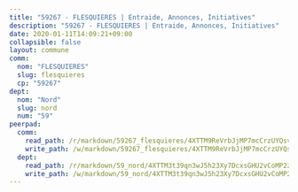 ```yaml
---
title: "59267 - FLESQUIERES | Entraide, Annonces, Initiatives"
description: "59267 - FLESQUIERES | Entraide, Annonces, Initiatives"
date: 2020-01-11T14:09:21+09:00
collapsible: false
layout: commune
comm:
  nom: "FLESQUIERES"
  slug: flesquieres
  cp: "59267"
dept:
  nom: "Nord"
  slug: nord
  num: "59"
peerpad:
  comm:
    read_path: /r/markdown/59267_flesquieres/4XTTM9ReVrbJjMP7mcCrzUYQsvHA84brGeAwRyLwV3FCmfb4p
    write_path: /w/markdown/59267_flesquieres/4XTTM9ReVrbJjMP7mcCrzUYQsvHA84brGeAwRyLwV3FCmfb4p-K3TgV5jhXo47aLKs627b5c3wRWD6vLaFYB7roPCVSN8hxCm2AiA9WXPEUXNPLhCTTTargoy8qpEiYhLq4Bk7Sxn16NurTpxam8vj9h3hdHQsbMHwCKpJDG8mN8YQsWDjavrhkGqa
  dept:
    read_path: /r/markdown/59_nord/4XTTM3t39qn3wJ5h23Xy7DcxsGHU2vCoMP2z3iS4TUn3TrtdJ
    write_path: /w/markdown/59_nord/4XTTM3t39qn3wJ5h23Xy7DcxsGHU2vCoMP2z3iS4TUn3TrtdJ-K3TgTuZGkuZqXfr6fpmH7pGsMT6ndvZQMyRDze5QBt7XScLWHoBi246kLoDKpTH2Yo4f3AFSSJqGc2ozvNww7qPLqsDjpvahxCbQ6F5znbfjp6kVgaDcTYc9LyhwSfYuCevnvZUQ
---
```


